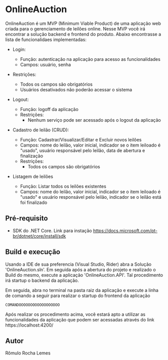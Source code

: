 # OnlineAuction

OnlineAuction é um MVP (Minimum Viable Product) de uma aplicação web criada para o gerenciamento de leilões online. 
Nesse MVP você irá encontrar a solução backend e frontend do produto. 
Abaixo encontrasse a lista de funcionalidaes implementadas:

- Login:
  - Função: autenticação na aplicação para acesso as funcionalidades
  - Campos: usuário, senha
- Restrições:
  - Todos os campos são obrigatórios
  - Usuários desativados não poderão acessar o sistema

- Logout:
  - Função: logoff da aplicação
  - Restrições:
    - Nenhum serviço pode ser acessado após o logout da aplicação

- Cadastro de leilão (CRUD):
  - Função: Cadastrar/Visualizar/Editar e Excluir novos leilões
  - Campos: nome do leilão, valor inicial, indicador se o item leiloado é "usado", usuário responsável pelo leilão, data de abertura e finalização
  - Restrições:
    - Todos os campos são obrigatórios

- Listagem de leilões
  - Função: Listar todos os leilões existentes
  - Campos: nome do leilão, valor inicial, indicador se o item leiloado é "usado" e usuário responsável pelo leilão, indicador se o leilão está foi finalizado

## Pré-requisito

- SDK do .NET Core.
Link para instação https://docs.microsoft.com/pt-br/dotnet/core/install/sdk

## Build e execução

Usando a IDE de sua preferencia (Visual Studio, Rider) abra a Solução 'OnlineAuction.sln'. Em seguida após a abertura do projeto e realizado o Build do mesmo, execute a aplicação 'OnlineAuction.API'.
Tal procedimento irá startup o backend da aplicação.

Em seguida, abra no terminal na pasta raiz da aplicação e execute a linha de comando a seguir para realizar o startup do frontend da aplicação 

```
COMANDOOOOOOOOOOOOOOOOOO
``` 
 
Após realizar os procedimento acima, você estará apto a utilizar as funcionalidades da aplicação que podem ser acessadas através do link https://localhost:4200/


## Autor
Rômulo Rocha Lemes
